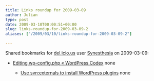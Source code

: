 ```yaml
---
title: Links roundup for 2009-03-09
author: Julian
type: post
date: 2009-03-10T00:00:51+00:00
slug: links-roundup-for-2009-03-09-2 
aliases: ["/2009/03/10/links-roundup-for-2009-03-09-2"]

---
```

Shared bookmarks for [del.icio.us][1] user [Synesthesia][2] on 2009-03-09:

  * [Editing wp-config.php &laquo; WordPress Codex][3] 
    none</li> 
    
      * [Use svn:externals to install WordPress plugins][4] 
        none</li> </ul>

 [1]: https://del.icio.us/
 [2]: https://del.icio.us/synesthesia
 [3]: https://codex.wordpress.org/Editing_wp-config.php
 [4]: https://scott.yang.id.au/2006/04/svnexternal-wordpress-plugins